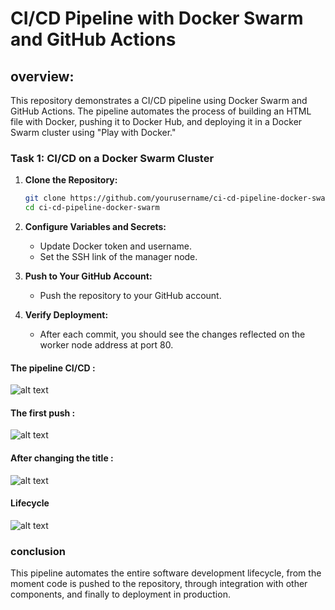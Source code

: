 # CI/CD Pipeline with Docker Swarm and GitHub Actions

## overview: 

This repository demonstrates a CI/CD pipeline using Docker Swarm and GitHub Actions. The pipeline automates the process of building an HTML file with Docker, pushing it to Docker Hub, and deploying it in a Docker Swarm cluster using "Play with Docker."

### Task 1: CI/CD on a Docker Swarm Cluster 

1. **Clone the Repository:**

    ```bash
    git clone https://github.com/yourusername/ci-cd-pipeline-docker-swarm.git
    cd ci-cd-pipeline-docker-swarm
    ```

2. **Configure Variables and Secrets:**
    - Update Docker token and username.
    - Set the SSH link of the manager node.

3. **Push to Your GitHub Account:**
    - Push the repository to your GitHub account.

4. **Verify Deployment:**
    - After each commit, you should see the changes reflected on the worker node address at port 80.
      
#### The pipeline CI/CD :
![alt text](<setting of the pipeline.png>)

#### The first push :
![alt text](<the first push of the pipeline.png>)

#### After changing the title  :
![alt text](<the second push.png>)

#### Lifecycle
![alt text](<Diagramme sans nom-Page-2.jpg>)
### conclusion

This pipeline automates the entire software development lifecycle, from the moment code is pushed to the repository, through integration with other components, and finally to deployment in production.
